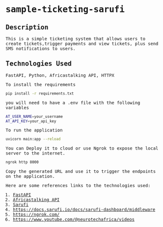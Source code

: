<samp>

# sample-ticketing-sarufi

## Description
This is a simple ticketing system that allows users to create tickets,trigger payments and view tickets, plus send SMS notifications to users.


## Technologies Used

FastAPI, Python, Africastalking API, HTTPX


To install the requirements

```bash
pip install -r requirements.txt
```

you will need to have a .env file with the following variables

```bash
AT_USER_NAME=your_username
AT_API_KEY=your_api_key
```


To run the application

```bash
uvicorn main:app --reload
```

You can Deploy it to cloud or use Ngrok to expose the local server to the internet.

```bash
ngrok http 8000
```

Copy the generated URL and use it to trigger the endpoints on the application.


Here are some references links to the technologies used:
1. [FastAPI](https://fastapi.tiangolo.com/)
2. [Africastalking API](https://africastalking.com/)
3. [Sarufi](https://sarufi.io/)
4. https://docs.sarufi.io/docs/sarufi-dashboard/middleware
5. https://ngrok.com/
6. https://www.youtube.com/@neurotechafrica/videos

</samp>
